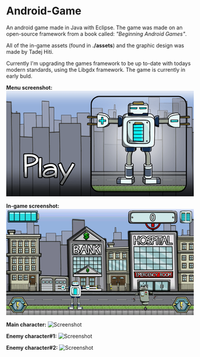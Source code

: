 # Android-Game
An android game made in Java with Eclipse. The game was made on an open-source framework from a book called: <i>"Beginning Android Games"</i>. 

All of the in-game assets (found in <b>./assets</b>) and the graphic design was made by Tadej Hiti. 

Currently I'm upgrading the games framework to be up to-date with todays modern standards, using the Libgdx framework. The game is currently in early buld.

<b>Menu screenshot:</b> 
![Screenshot](AndroidGame/assets/menu.png)

<b>In-game screenshot:</b> 
![Screenshot](AndroidGame/assets/Screenshot_2015-05-11-17-42-58.png)


<b>Main character:</b> 
![Screenshot](https://photos-4.dropbox.com/t/2/AAAxdKpmvAV7OuAidO43d4ZsARGmH9Puvf0vGnjU-LyBVg/12/19529409/png/32x32/1/1432821600/0/2/Pre-Battery.png/CMH9pwkgASACIAMgBCAFIAYoASgCKAM/Z4PFdqkGxmuRetmBBj7kYSDMISILjGwX5uzY9Pi8xLE?size_mode=5)

<b>Enemy character#1:</b> ![Screenshot](https://photos-1.dropbox.com/t/2/AABxjnceJY8Z6QjaB5cPTOT5sDSnvpNtEnJ-2rPoXrOTUw/12/19529409/png/32x32/1/1432821600/0/2/Pre-Pusher.png/CMH9pwkgASACIAMgBCAFIAYoASgCKAM/t7u4yBw9DlBiuCDu2YgxvNjli1-3KJD8HGxI-MEDOEE?size_mode=5)

<b>Enemy character#2:</b> ![Screenshot](https://photos-2.dropbox.com/t/2/AADw8TsZ3HRrnPdElIHclG_RHLF5jg25kUuUFhby0FFJwA/12/19529409/png/32x32/1/1432821600/0/2/Pre-Crawler.png/CMH9pwkgASACIAMgBCAFIAYoASgCKAM/WlTHiolm_KkbT2u8OlvYtahFujjC8kJuWtut_p-F_-I?size_mode=5)


